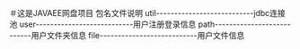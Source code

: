 ＃这是JAVAEE网盘项目
包名文件说明
 util---------------------------jdbc连接池
 user---------------------------用户注册登录信息
 path---------------------------用户文件夹信息
 file---------------------------用户文件信息
 
 
